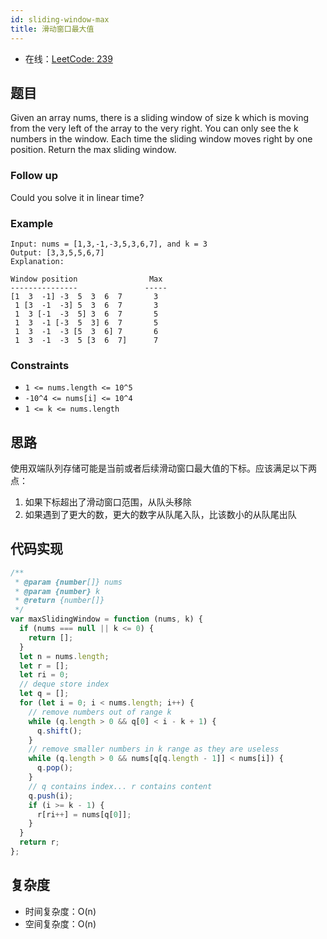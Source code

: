 ```yaml
---
id: sliding-window-max
title: 滑动窗口最大值
---
```


- 在线：[LeetCode: 239](https://leetcode.com/problems/sliding-window-maximum/)

## 题目

Given an array nums, there is a sliding window of size k which is moving from the very left of the array to the very right. You can only see the k numbers in the window. Each time the sliding window moves right by one position. Return the max sliding window.

### Follow up

Could you solve it in linear time?

### Example

```text
Input: nums = [1,3,-1,-3,5,3,6,7], and k = 3
Output: [3,3,5,5,6,7]
Explanation:

Window position                Max
---------------               -----
[1  3  -1] -3  5  3  6  7       3
 1 [3  -1  -3] 5  3  6  7       3
 1  3 [-1  -3  5] 3  6  7       5
 1  3  -1 [-3  5  3] 6  7       5
 1  3  -1  -3 [5  3  6] 7       6
 1  3  -1  -3  5 [3  6  7]      7
```

### Constraints

- `1 <= nums.length <= 10^5`
- `-10^4 <= nums[i] <= 10^4`
- `1 <= k <= nums.length`

## 思路

使用双端队列存储可能是当前或者后续滑动窗口最大值的下标。应该满足以下两点：

1. 如果下标超出了滑动窗口范围，从队头移除
2. 如果遇到了更大的数，更大的数字从队尾入队，比该数小的从队尾出队

## 代码实现

```js
/**
 * @param {number[]} nums
 * @param {number} k
 * @return {number[]}
 */
var maxSlidingWindow = function (nums, k) {
  if (nums === null || k <= 0) {
    return [];
  }
  let n = nums.length;
  let r = [];
  let ri = 0;
  // deque store index
  let q = [];
  for (let i = 0; i < nums.length; i++) {
    // remove numbers out of range k
    while (q.length > 0 && q[0] < i - k + 1) {
      q.shift();
    }
    // remove smaller numbers in k range as they are useless
    while (q.length > 0 && nums[q[q.length - 1]] < nums[i]) {
      q.pop();
    }
    // q contains index... r contains content
    q.push(i);
    if (i >= k - 1) {
      r[ri++] = nums[q[0]];
    }
  }
  return r;
};
```

## 复杂度

- 时间复杂度：O(n)
- 空间复杂度：O(n)
